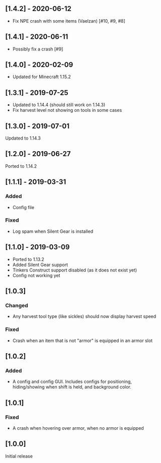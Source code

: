 ## [1.4.2] - 2020-06-12
- Fix NPE crash with some items (Vaelzan) [#10, #9, #8]

## [1.4.1] - 2020-06-11
- Possibly fix a crash [#9]

## [1.4.0] - 2020-02-09
- Updated for Minecraft 1.15.2

## [1.3.1] - 2019-07-25
- Updated to 1.14.4 (should still work on 1.14.3)
- Fix harvest level not showing on tools in some cases

## [1.3.0] - 2019-07-01
Updated to 1.14.3

## [1.2.0] - 2019-06-27
Ported to 1.14.2

## [1.1.1] - 2019-03-31
### Added
- Config file
### Fixed
- Log spam when Silent Gear is installed

## [1.1.0] - 2019-03-09
- Ported to 1.13.2
- Added Silent Gear support
- Tinkers Construct support disabled (as it does not exist yet)
- Config not working yet

## [1.0.3]
### Changed
- Any harvest tool type (like sickles) should now display harvest speed
### Fixed
- Crash when an item that is not "armor" is equipped in an armor slot

## [1.0.2]
### Added
- A config and config GUI. Includes configs for positioning, hiding/showing when shift is held, and background color.

## [1.0.1]
### Fixed
- A crash when hovering over armor, when no armor is equipped

## [1.0.0]
Initial release
